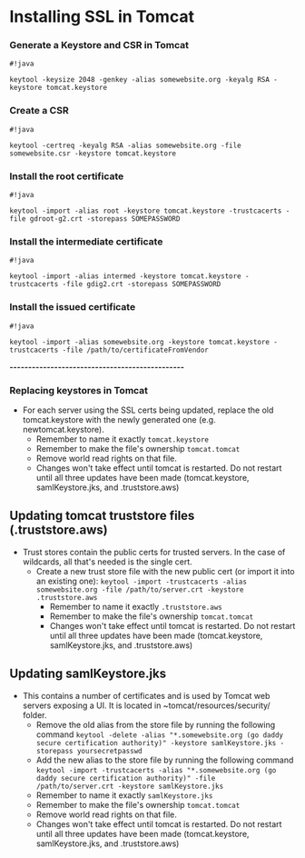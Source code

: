 # Installing SSL in Tomcat

### Generate a Keystore and CSR in Tomcat	 

```
#!java

keytool -keysize 2048 -genkey -alias somewebsite.org -keyalg RSA -keystore tomcat.keystore
```

### Create a CSR

```
#!java

keytool -certreq -keyalg RSA -alias somewebsite.org -file somewebsite.csr -keystore tomcat.keystore
```

### Install the root certificate

```
#!java

keytool -import -alias root -keystore tomcat.keystore -trustcacerts -file gdroot-g2.crt -storepass SOMEPASSWORD
```


### Install the intermediate certificate

```
#!java

keytool -import -alias intermed -keystore tomcat.keystore -trustcacerts -file gdig2.crt -storepass SOMEPASSWORD
```

### Install the issued certificate

```
#!java

keytool -import -alias somewebsite.org -keystore tomcat.keystore -trustcacerts -file /path/to/certificateFromVendor
```

**-----------------------------------------------**

### Replacing keystores in Tomcat
* For each server using the SSL certs being updated, replace the old tomcat.keystore with the newly generated one (e.g. newtomcat.keystore).
    * Remember to name it exactly `tomcat.keystore`
    * Remember to make the file's ownership `tomcat.tomcat`
    * Remove world read rights on that file.
    * Changes won't take effect until tomcat is restarted. Do not restart until all three updates have been made (tomcat.keystore, samlKeystore.jks, and .truststore.aws)

## Updating tomcat truststore files (.truststore.aws)
* Trust stores contain the public certs for trusted servers. In the case of wildcards, all that's needed is the single cert.
    * Create a new trust store file with the new public cert (or import it into an existing one):
`keytool -import -trustcacerts -alias somewebsite.org -file /path/to/server.crt -keystore .truststore.aws
`
        * Remember to name it exactly `.truststore.aws`
        * Remember to make the file's ownership `tomcat.tomcat`
        * Changes won't take effect until tomcat is restarted. Do not restart until all three updates have been made (tomcat.keystore, samlKeystore.jks, and .truststore.aws)    

## Updating samlKeystore.jks
* This contains a number of certificates and is used by Tomcat web servers exposing a UI. It is located in ~tomcat/resources/security/ folder.
    * Remove the old alias from the store file by running the following command `keytool -delete -alias "*.somewebsite.org (go daddy secure certification authority)" -keystore samlKeystore.jks -storepass yoursecretpasswd`
    * Add the new alias to the store file by running the following command `keytool -import -trustcacerts -alias "*.somewebsite.org (go daddy secure certification authority)" -file /path/to/server.crt -keystore samlKeystore.jks`
    * Remember to name it exactly `samlKeystore.jks`
    * Remember to make the file's ownership `tomcat.tomcat`
    * Remove world read rights on that file.
    * Changes won't take effect until tomcat is restarted. Do not restart until all three updates have been made (tomcat.keystore, samlKeystore.jks, and .truststore.aws)
